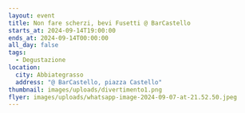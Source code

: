 ```yaml
---
layout: event
title: Non fare scherzi, bevi Fusetti @ BarCastello
starts_at: 2024-09-14T19:00:00
ends_at: 2024-09-14T00:00:00
all_day: false
tags:
  - Degustazione
location:
  city: Abbiategrasso
  address: "@ BarCastello, piazza Castello"
thumbnail: images/uploads/divertimento1.png
flyer: images/uploads/whatsapp-image-2024-09-07-at-21.52.50.jpeg
---
```

